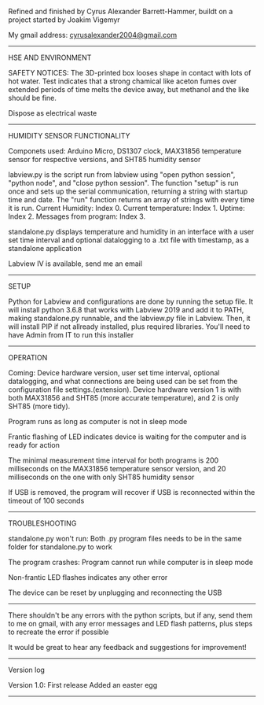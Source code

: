 Refined and finished by Cyrus Alexander Barrett-Hammer, buildt on a project started by Joakim Vigemyr

My gmail address: cyrusalexander2004@gmail.com


---------------
HSE AND ENVIRONMENT

SAFETY NOTICES: The 3D-printed box looses shape in contact with lots of hot water. Test indicates that a strong chamical like aceton fumes over extended periods of time melts the device away, but methanol and the like should be fine.

Dispose as electrical waste


---------------
HUMIDITY SENSOR FUNCTIONALITY

Componets used: Arduino Micro, DS1307 clock, MAX31856 temperature sensor for respective versions, and SHT85 humidity sensor

labview.py is the script run from labview using "open python session", "python node", and "close python session". The function "setup" is run once and sets up the serial communication, returning a string with startup time and date. The "run" function returns an array of strings with every time it is run. Current Humidity: Index 0. Current temperature: Index 1. Uptime: Index 2. Messages from program: Index 3.

standalone.py displays temperature and humidity in an interface with a user set time interval and optional datalogging to a .txt file with timestamp, as a standalone application

Labview IV is available, send me an email


---------------
SETUP

Python for Labview and configurations are done by running the setup file. It will install python 3.6.8 that works with Labview 2019 and add it to PATH, making standalone.py runnable, and the labview.py file in Labview. Then, it will install PIP if not allready installed, plus required libraries.
You'll need to have Admin from IT to run this installer


---------------
OPERATION

Coming: Device hardware version, user set time interval, optional datalogging, and what connections are being used can be set from the configuration file settings.(extension). Device hardware version 1 is with both MAX31856 and SHT85 (more accurate temperature), and 2 is only SHT85 (more tidy).

Program runs as long as computer is not in sleep mode

Frantic flashing of LED indicates device is waiting for the computer and is ready for action

The minimal measurement time interval for both programs is 200 milliseconds on the MAX31856 temperature sensor version, and 20 milliseconds on the one with only SHT85 humidity sensor

If USB is removed, the program will recover if USB is reconnected within the timeout of 100 seconds


---------------
TROUBLESHOOTING

standalone.py won't run:
    Both .py program files needs to be in the same folder for standalone.py to work

The program crashes:
    Program cannot run while computer is in sleep mode

Non-frantic LED flashes indicates any other error

The device can be reset by unplugging and reconnecting the USB


---------------
There shouldn't be any errors with the python scripts, but if any, send them to me on gmail, with any error messages and LED flash patterns, plus steps to recreate the error if possible

It would be great to hear any feedback and suggestions for improvement!


---------------
Version log

Version 1.0:
First release
Added an easter egg


---------------